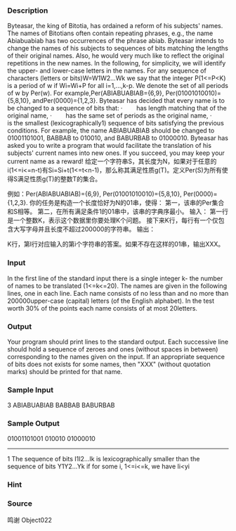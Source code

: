 
### Description



Byteasar, the king of Bitotia, has ordained a reform of his subjects' names. The names of Bitotians often contain repeating phrases, e.g., the name Abiabuabiab has two occurrences of the phrase abiab. Byteasar intends to change the names of his subjects to sequences of bits matching the lengths of their original names. Also, he would very much like to reflect the original repetitions in the new names. 
In the following, for simplicity, we will identify the upper- and lower-case letters in the names. For any sequence of characters (letters or bits)W=W1W2...Wk we say that the integer P(1<=P<K) is a period of w if Wi=Wi+P for all i=1,...,k-p. We denote the set of all periods of w by Per(w). For example,Per(ABIABUABIAB={6,9}, Per(01001010010)={5,8,10}, andPer(0000)={1,2,3}. 
Byteasar has decided that every name is to be changed to a sequence of bits that: 
·        has length matching that of the original name, 
·        has the same set of periods as the original name, 
·        is the smallest (lexicographically1) sequence of bits satisfying the previous conditions. 
For example, the name ABIABUABIAB should be changed to 01001101001, BABBAB to 010010, and BABURBAB to 01000010. 
Byteasar has asked you to write a program that would facilitate the translation of his subjects' current names into new ones. If you succeed, you may keep your current name as a reward!
给定一个字符串S，其长度为N，如果对于任意的i(1<=i<=n-t)有Si=Si+t(1<=t<n-1)，那么称其满足性质g(T)。定义Per(S)为所有使得S满足性质g(T)的整数T的集合。

例如：Per(ABIABUABIAB)={6,9}, Per(01001010010)={5,8,10}, Per(0000)={1,2,3}. 你的任务是构造一个长度恰好为N的01串，使得： 第一，该串的Per集合和S相等。 第二，在所有满足条件1的01串中，该串的字典序最小。  输入： 第一行是一个整数K，表示这个数据里你要处理K个问题。 接下来K行，每行有一个仅包含大写字母并且长度不超过200000的字符串。 输出： 





K行，第I行对应输入的第i个字符串的答案。如果不存在这样的01串，输出XXX。



### Input
In the first line of the standard input there is a single integer k- the number of names to be translated (1<=k<=20). The names are given in the following lines, one in each line. Each name consists of no less than and no more than 200000upper-case (capital) letters (of the English alphabet). 
In the test worth 30% of the points each name consists of at most 20letters. 
### Output
Your program should print lines to the standard output. Each successive line should hold a sequence of zeroes and ones (without spaces in between) corresponding to the names given on the input. If an appropriate sequence of bits does not exists for some names, then "XXX" (without quotation marks) should be printed for that name. 
### Sample Input
3
ABIABUABIAB
BABBAB
BABURBAB

### Sample Output
01001101001
010010
01000010

--------------------------------------------------------------------------------

1 The sequence of bits I1I2...Ik is lexicographically smaller than the sequence of bits Y1Y2...Yk if for some i, 1<=i<=k, we have Ii<yi 
### Hint
### Source
鸣谢 Object022